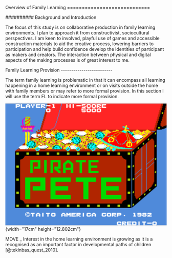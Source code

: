 Overview of Family Learning ============================

########## Background and Introduction

The focus of this study is on collaborative production in family learning environments. I plan to approach it from constructivist, sociocultural perspectives. I am keen to involved, playful use of games and accessible construction materials to aid the creative process, lowering barriers to participation and help build confidence develop the identities of participant as makers and creators. The interaction between physical and digital aspects of the making processes is of great interest to me.

Family Learning Provision -------------------------

The term family learning is problematic in that it can encompass all learning happening in a home learning environment or on visits outside the home with family members or may refer to more formal provision. In this section I will use the term FL to indicate more formal provision.

![](./Pictures/100002010000059A0000043810BDDE745BA80CC0.png){width="17cm" height="12.802cm"}

MOVE \_ Interest in the home learning environment is growing as it is a recognised as an important factor in developmental paths of children [@tekinbas_quest_2010]. 